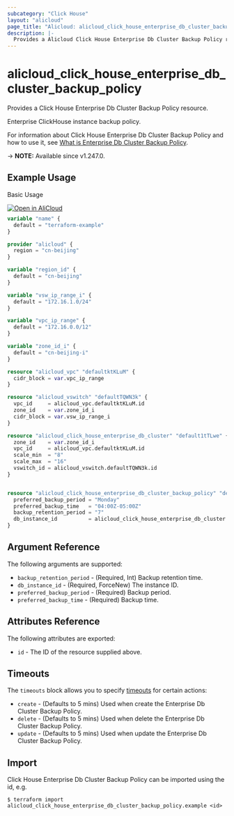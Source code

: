```yaml
---
subcategory: "Click House"
layout: "alicloud"
page_title: "Alicloud: alicloud_click_house_enterprise_db_cluster_backup_policy"
description: |-
  Provides a Alicloud Click House Enterprise Db Cluster Backup Policy resource.
---
```


# alicloud_click_house_enterprise_db_cluster_backup_policy

Provides a Click House Enterprise Db Cluster Backup Policy resource.

Enterprise ClickHouse instance backup policy.

For information about Click House Enterprise Db Cluster Backup Policy and how to use it, see [What is Enterprise Db Cluster Backup Policy](https://next.api.alibabacloud.com/document/clickhouse/2023-05-22/CreateBackupPolicy).

-> **NOTE:** Available since v1.247.0.

## Example Usage

Basic Usage

<div style="display: block;margin-bottom: 40px;"><div class="oics-button" style="float: right;position: absolute;margin-bottom: 10px;">
  <a href="https://api.aliyun.com/terraform?resource=alicloud_click_house_enterprise_db_cluster_backup_policy&exampleId=53a58631-9bf5-a4e6-8ac7-4faf50f1d65d122210ff&activeTab=example&spm=docs.r.click_house_enterprise_db_cluster_backup_policy.0.53a586319b&intl_lang=EN_US" target="_blank">
    <img alt="Open in AliCloud" src="https://img.alicdn.com/imgextra/i1/O1CN01hjjqXv1uYUlY56FyX_!!6000000006049-55-tps-254-36.svg" style="max-height: 44px; max-width: 100%;">
  </a>
</div></div>

```terraform
variable "name" {
  default = "terraform-example"
}

provider "alicloud" {
  region = "cn-beijing"
}

variable "region_id" {
  default = "cn-beijing"
}

variable "vsw_ip_range_i" {
  default = "172.16.1.0/24"
}

variable "vpc_ip_range" {
  default = "172.16.0.0/12"
}

variable "zone_id_i" {
  default = "cn-beijing-i"
}

resource "alicloud_vpc" "defaultktKLuM" {
  cidr_block = var.vpc_ip_range
}

resource "alicloud_vswitch" "defaultTQWN3k" {
  vpc_id     = alicloud_vpc.defaultktKLuM.id
  zone_id    = var.zone_id_i
  cidr_block = var.vsw_ip_range_i
}

resource "alicloud_click_house_enterprise_db_cluster" "default1tTLwe" {
  zone_id    = var.zone_id_i
  vpc_id     = alicloud_vpc.defaultktKLuM.id
  scale_min  = "8"
  scale_max  = "16"
  vswitch_id = alicloud_vswitch.defaultTQWN3k.id
}


resource "alicloud_click_house_enterprise_db_cluster_backup_policy" "default" {
  preferred_backup_period = "Monday"
  preferred_backup_time   = "04:00Z-05:00Z"
  backup_retention_period = "7"
  db_instance_id          = alicloud_click_house_enterprise_db_cluster.default1tTLwe.id
}
```

## Argument Reference

The following arguments are supported:
* `backup_retention_period` - (Required, Int) Backup retention time.
* `db_instance_id` - (Required, ForceNew) The instance ID.
* `preferred_backup_period` - (Required) Backup period.
* `preferred_backup_time` - (Required) Backup time.

## Attributes Reference

The following attributes are exported:
* `id` - The ID of the resource supplied above.

## Timeouts

The `timeouts` block allows you to specify [timeouts](https://www.terraform.io/docs/configuration-0-11/resources.html#timeouts) for certain actions:
* `create` - (Defaults to 5 mins) Used when create the Enterprise Db Cluster Backup Policy.
* `delete` - (Defaults to 5 mins) Used when delete the Enterprise Db Cluster Backup Policy.
* `update` - (Defaults to 5 mins) Used when update the Enterprise Db Cluster Backup Policy.

## Import

Click House Enterprise Db Cluster Backup Policy can be imported using the id, e.g.

```shell
$ terraform import alicloud_click_house_enterprise_db_cluster_backup_policy.example <id>
```